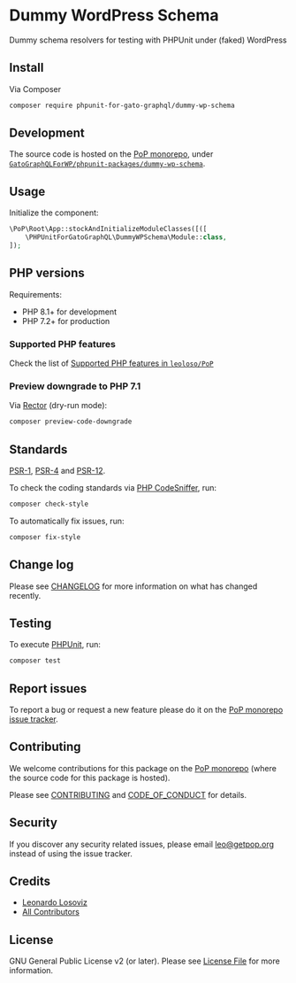 # Dummy WordPress Schema

<!--
[![Build Status][ico-travis]][link-travis]
[![Quality Score][ico-code-quality]][link-code-quality]
[![Software License][ico-license]](LICENSE.md)
[![Latest Version on Packagist][ico-version]][link-packagist]
[![Coverage Status][ico-scrutinizer]][link-scrutinizer]
[![Total Downloads][ico-downloads]][link-downloads]
-->

Dummy schema resolvers for testing with PHPUnit under (faked) WordPress

## Install

Via Composer

``` bash
composer require phpunit-for-gato-graphql/dummy-wp-schema
```

## Development

The source code is hosted on the [PoP monorepo](https://github.com/leoloso/PoP), under [`GatoGraphQLForWP/phpunit-packages/dummy-wp-schema`](https://github.com/leoloso/PoP/tree/master/layers/GatoGraphQLForWP/phpunit-packages/dummy-wp-schema).

## Usage

Initialize the component:

``` php
\PoP\Root\App::stockAndInitializeModuleClasses([([
    \PHPUnitForGatoGraphQL\DummyWPSchema\Module::class,
]);
```

## PHP versions

Requirements:

- PHP 8.1+ for development
- PHP 7.2+ for production

### Supported PHP features

Check the list of [Supported PHP features in `leoloso/PoP`](https://github.com/leoloso/PoP/blob/master/docs/supported-php-features.md)

### Preview downgrade to PHP 7.1

Via [Rector](https://github.com/rectorphp/rector) (dry-run mode):

```bash
composer preview-code-downgrade
```

## Standards

[PSR-1](https://www.php-fig.org/psr/psr-1), [PSR-4](https://www.php-fig.org/psr/psr-4) and [PSR-12](https://www.php-fig.org/psr/psr-12).

To check the coding standards via [PHP CodeSniffer](https://github.com/squizlabs/PHP_CodeSniffer), run:

``` bash
composer check-style
```

To automatically fix issues, run:

``` bash
composer fix-style
```

## Change log

Please see [CHANGELOG](CHANGELOG.md) for more information on what has changed recently.

## Testing

To execute [PHPUnit](https://phpunit.de/), run:

``` bash
composer test
```

## Report issues

To report a bug or request a new feature please do it on the [PoP monorepo issue tracker](https://github.com/leoloso/PoP/issues).

## Contributing

We welcome contributions for this package on the [PoP monorepo](https://github.com/leoloso/PoP) (where the source code for this package is hosted).

Please see [CONTRIBUTING](CONTRIBUTING.md) and [CODE_OF_CONDUCT](CODE_OF_CONDUCT.md) for details.

## Security

If you discover any security related issues, please email leo@getpop.org instead of using the issue tracker.

## Credits

- [Leonardo Losoviz][link-author]
- [All Contributors][link-contributors]

## License

GNU General Public License v2 (or later). Please see [License File](LICENSE.md) for more information.

[ico-version]: https://img.shields.io/packagist/v/phpunit-for-gato-graphql/dummy-wp-schema.svg?style=flat-square
[ico-license]: https://img.shields.io/badge/license-GPLv2-brightgreen.svg?style=flat-square
[ico-travis]: https://img.shields.io/travis/phpunit-for-gato-graphql/dummy-wp-schema/master.svg?style=flat-square
[ico-scrutinizer]: https://img.shields.io/scrutinizer/coverage/g/phpunit-for-gato-graphql/dummy-wp-schema.svg?style=flat-square
[ico-code-quality]: https://img.shields.io/scrutinizer/g/phpunit-for-gato-graphql/dummy-wp-schema.svg?style=flat-square
[ico-downloads]: https://img.shields.io/packagist/dt/phpunit-for-gato-graphql/dummy-wp-schema.svg?style=flat-square

[link-packagist]: https://packagist.org/packages/phpunit-for-gato-graphql/dummy-wp-schema
[link-travis]: https://travis-ci.org/phpunit-for-gato-graphql/dummy-wp-schema
[link-scrutinizer]: https://scrutinizer-ci.com/g/phpunit-for-gato-graphql/dummy-wp-schema/code-structure
[link-code-quality]: https://scrutinizer-ci.com/g/phpunit-for-gato-graphql/dummy-wp-schema
[link-downloads]: https://packagist.org/packages/phpunit-for-gato-graphql/dummy-wp-schema
[link-author]: https://github.com/leoloso
[link-contributors]: ../../../../../../contributors
